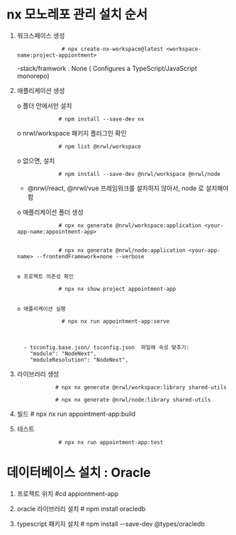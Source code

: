
# nx 모노레포 관리 설치 순서
  1) 워크스페이스 생성 
            
                       # npx create-nx-workspace@latest <workspace-name:project-appiontment> 

      -stack/framwork : None ( Configures a TypeScript/JavaScript monorepo)

  2) 애플리케이션 생성 

       o 폴더 안에서만 설치
       
                      # npm install --save-dev nx

        o nrwl/workspace 패키지 플러그인 확인
     
                      # npm list @nrwl/workspace


        o 없으면, 설치
     
                      # npm install --save-dev @nrwl/workspace @nrwl/node


       - @nrwl/react, @nrwl/vue 프레임워크를 설치하지 않아서, node 로 설치해야함
    


        o 애플리케이션 폴더 생성

                      # npx nx generate @nrwl/workspace:application <your-app-name:appointment-app>


                      # npx nx generate @nrwl/node:application <your-app-name> --frontendFramework=none --verbose


         o 프로젝트 의존성 확인

                      # npx nx show project appointment-app


         o 애플리케이션 실행   

                       # npx nx run appointment-app:serve



           - tsconfig.base.json/ tsconfig.json  파일에 속성 맞추기:
             "module": "NodeNext",
             "moduleResolution": "NodeNext",


  3)  라이브러리 생성

                      # npx nx generate @nrwl/workspace:library shared-utils

                      # npx nx generate @nrwl/node:library shared-utils

  4) 빌드
                      # npx nx run appointment-app:build

              
  5) 테스트
     
                      # npx nx run appointment-app:test
     
          

         
                     
# 데이터베이스 설치 : Oracle 

  1. 프로젝트 위치
                      #cd appiontment-app
     
  2.  oracle 라이브러리 설치
                      # npm install oracledb 
  
  3. typescript 패키지 설치
                      # npm install --save-dev @types/oracledb
                 



